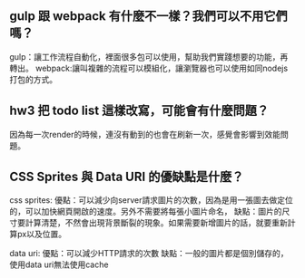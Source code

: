 ## gulp 跟 webpack 有什麼不一樣？我們可以不用它們嗎？
gulp：讓工作流程自動化，裡面很多包可以使用，幫助我們實踐想要的功能，再轉出。
webpack:讓叫複雜的流程可以模組化，讓瀏覽器也可以使用如同nodejs打包的方式。



## hw3 把 todo list 這樣改寫，可能會有什麼問題？
因為每一次render的時候，連沒有動到的也會在刷新一次，感覺會影響到效能問題。


## CSS Sprites 與 Data URI 的優缺點是什麼？
css sprites:
優點：可以減少向server請求圖片的次數，因為是用一張圖去做定位的，可以加快網頁開啟的速度。另外不需要將每張小圖片命名，
缺點：圖片的尺寸要計算清楚，不然會出現背景斷裂的現象。如果需要新增圖片的話，就要重新計算px以及位置。

data uri:
優點：可以減少HTTP請求的次數
缺點：一般的圖片都是個別儲存的，使用data uri無法使用cache




